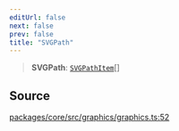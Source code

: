 ```yaml
---
editUrl: false
next: false
prev: false
title: "SVGPath"
---
```


> **SVGPath**: [`SVGPathItem`](/api-core/type-aliases/svgpathitem/)[]

## Source

[packages/core/src/graphics/graphics.ts:52](https://github.com/dgmjs/dgmjs/blob/main/packages/core/src/graphics/graphics.ts#L52)
